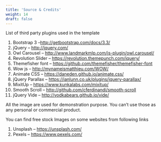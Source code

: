 ```yaml
---
title: 'Source & Credits'
weight: 14
draft: false
---
```

List of third party plugins used in the template

1. Bootstrap 3 –<http://getbootstrap.com/docs/3.3/>
2. jQuery – <http://jquery.com/>
3. Owl Carousel – <http://www.landmarkmlp.com/js-plugin/owl.carousel/>
4. Revolution Slider – <https://revolution.themepunch.com/jquery/>
5. Themefisher font – <https://github.com/themefisher/themefisher-font>
6. Wow js – <http://mynameismatthieu.com/WOW/>
7. Animate CSS – <https://daneden.github.io/animate.css/>
8. jQuery Parallax – <https://ianlunn.co.uk/plugins/jquery-parallax/>
9. MixitUp – <https://www.kunkalabs.com/mixitup/>
10. Smooth Scroll – <http://github.com/cferdinandi/smooth-scroll>
11. jQuery Vide – <http://vodkabears.github.io/vide/>

All the image are used for demonstration purpose. You can’t use those as any personal or commercial product.

You can find free stock Images on some websites from following links

1. Unsplash – <https://unsplash.com/>
2. Pexels – <https://www.pexels.com/>